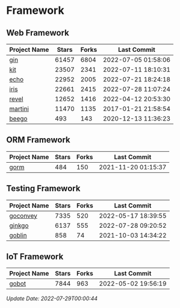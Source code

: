 # Framework

## Web Framework
| Project Name | Stars | Forks | Last Commit |
| ------------ | ----- | ----- | ----------- |
| [gin](https://github.com/gin-gonic/gin) | 61457 | 6804 | 2022-07-05 01:58:06 |
| [kit](https://github.com/go-kit/kit) | 23507 | 2341 | 2022-07-11 18:10:31 |
| [echo](https://github.com/labstack/echo) | 22952 | 2005 | 2022-07-21 18:24:18 |
| [iris](https://github.com/kataras/iris) | 22661 | 2415 | 2022-07-28 11:07:24 |
| [revel](https://github.com/revel/revel) | 12652 | 1416 | 2022-04-12 20:53:30 |
| [martini](https://github.com/go-martini/martini) | 11470 | 1135 | 2017-01-21 21:58:54 |
| [beego](https://github.com/astaxie/beego) | 493 | 143 | 2020-12-13 11:36:23 |

## ORM Framework
| Project Name | Stars | Forks | Last Commit |
| ------------ | ----- | ----- | ----------- |
| [gorm](https://github.com/jinzhu/gorm) | 484 | 150 | 2021-11-20 01:15:37 |

## Testing Framework
| Project Name | Stars | Forks | Last Commit |
| ------------ | ----- | ----- | ----------- |
| [goconvey](https://github.com/smartystreets/goconvey) | 7335 | 520 | 2022-05-17 18:39:55 |
| [ginkgo](https://github.com/onsi/ginkgo) | 6137 | 555 | 2022-07-28 09:20:52 |
| [goblin](https://github.com/franela/goblin) | 858 | 74 | 2021-10-03 14:34:22 |

## IoT Framework
| Project Name | Stars | Forks | Last Commit |
| ------------ | ----- | ----- | ----------- |
| [gobot](https://github.com/hybridgroup/gobot) | 7844 | 963 | 2022-05-02 19:56:19 |

*Update Date: 2022-07-29T00:00:44*
